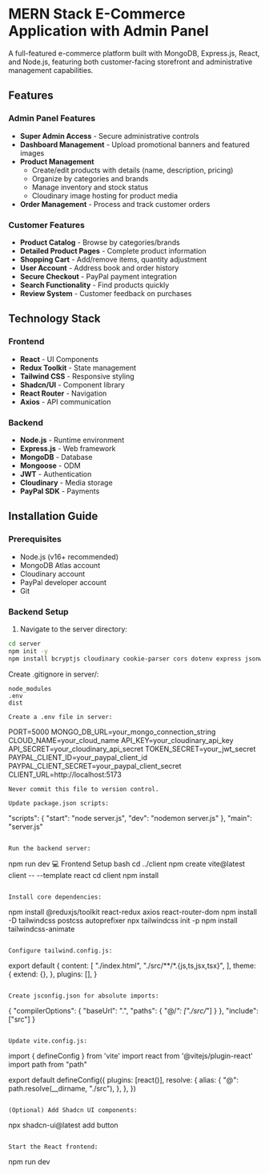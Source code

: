#  MERN Stack E-Commerce Application with Admin Panel

A full-featured e-commerce platform built with MongoDB, Express.js, React, and Node.js, featuring both customer-facing storefront and administrative management capabilities.

## Features

### Admin Panel Features
- **Super Admin Access** - Secure administrative controls
- **Dashboard Management** - Upload promotional banners and featured images
- **Product Management** 
  - Create/edit products with details (name, description, pricing)
  - Organize by categories and brands
  - Manage inventory and stock status
  - Cloudinary image hosting for product media
- **Order Management** - Process and track customer orders

### Customer Features
- **Product Catalog** - Browse by categories/brands
- **Detailed Product Pages** - Complete product information
- **Shopping Cart** - Add/remove items, quantity adjustment
- **User Account** - Address book and order history
- **Secure Checkout** - PayPal payment integration
- **Search Functionality** - Find products quickly
- **Review System** - Customer feedback on purchases

## Technology Stack

### Frontend
- **React** - UI Components
- **Redux Toolkit** - State management
- **Tailwind CSS** - Responsive styling
- **Shadcn/UI** - Component library
- **React Router** - Navigation
- **Axios** - API communication

### Backend
- **Node.js** - Runtime environment
- **Express.js** - Web framework
- **MongoDB** - Database
- **Mongoose** - ODM
- **JWT** - Authentication
- **Cloudinary** - Media storage
- **PayPal SDK** - Payments

## Installation Guide

### Prerequisites
- Node.js (v16+ recommended)
- MongoDB Atlas account
- Cloudinary account
- PayPal developer account
- Git



### Backend Setup

1. Navigate to the server directory:
```bash
cd server
npm init -y
npm install bcryptjs cloudinary cookie-parser cors dotenv express jsonwebtoken mongoose multer nodemon paypal-rest-sdk
```

Create .gitignore in server/:
```
node_modules
.env
dist

Create a .env file in server:
```
PORT=5000
MONGO_DB_URL=your_mongo_connection_string
CLOUD_NAME=your_cloud_name
API_KEY=your_cloudinary_api_key
API_SECRET=your_cloudinary_api_secret
TOKEN_SECRET=your_jwt_secret
PAYPAL_CLIENT_ID=your_paypal_client_id
PAYPAL_CLIENT_SECRET=your_paypal_client_secret
CLIENT_URL=http://localhost:5173
```
Never commit this file to version control.

Update package.json scripts:

```
"scripts": {
  "start": "node server.js",
  "dev": "nodemon server.js"
},
"main": "server.js"
```

Run the backend server:
```
npm run dev
💻 Frontend Setup
bash
cd ../client
npm create vite@latest client -- --template react
cd client
npm install
```

Install core dependencies:
```
npm install @reduxjs/toolkit react-redux axios react-router-dom
npm install -D tailwindcss postcss autoprefixer
npx tailwindcss init -p
npm install tailwindcss-animate
```

Configure tailwind.config.js:
```
export default {
  content: [
    "./index.html",
    "./src/**/*.{js,ts,jsx,tsx}",
  ],
  theme: {
    extend: {},
  },
  plugins: [],
}
```

Create jsconfig.json for absolute imports:
```
{
  "compilerOptions": {
    "baseUrl": ".",
    "paths": {
      "@/*": ["./src/*"]
    }
  },
  "include": ["src"]
}
```

Update vite.config.js:

```
import { defineConfig } from 'vite'
import react from '@vitejs/plugin-react'
import path from "path"

export default defineConfig({
  plugins: [react()],
  resolve: {
    alias: {
      "@": path.resolve(__dirname, "./src"),
    },
  },
})
```

(Optional) Add Shadcn UI components:

```
npx shadcn-ui@latest add button
```

Start the React frontend:
```
npm run dev
```
